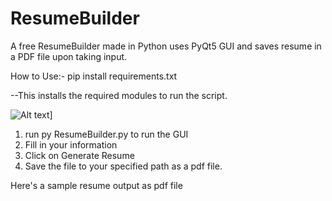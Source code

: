 # ResumeBuilder
A free ResumeBuilder made in Python uses PyQt5 GUI and saves resume in a PDF file upon taking input.

How to Use:-
pip install requirements.txt 

--This installs the required modules to run the script. 

![Alt text]([relative%20path/to/img.jpg](https://github.com/afadeofred/ResumeBuilder/blob/main/Screenshot%202024-04-12%20144816.png)?raw=true "ResumeBuilder GUI")]

1. run py ResumeBuilder.py to run the GUI
2. Fill in your information
3. Click on Generate Resume
4. Save the file to your specified path as a pdf file.

 Here's a sample resume output as pdf file 


